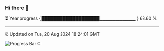 ### Hi there 👋

⏳ Year progress { ███████████████████▁▁▁▁▁▁▁▁▁▁▁ } 63.60 %

---

⏰ Updated on Tue, 20 Aug 2024 18:24:01 GMT

![Progress Bar CI](https://github.com/liununu/liununu/workflows/Progress%20Bar%20CI/badge.svg)
